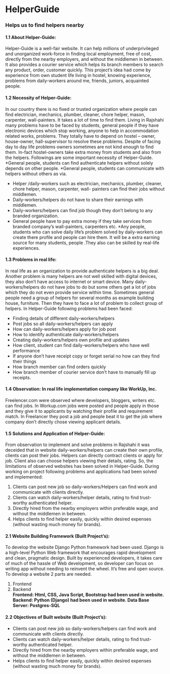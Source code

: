# HelperGuide
### Helps us to find helpers nearby

#### **1.1	About Helper-Guide:**
Helper-Guide is a well-fair website. It can help millions of underprivileged and unorganized work-force in finding local employment, free of cost, directly from the nearby employers, and without the middlemen in between. It also provides a courier service which helps its branch members to search any product, order, customer quickly. 
This project’s idea had come by experience from own student life living in hostel, knowing experience, problems from daily-workers around me, friends, juniors, acquainted people.

#### **1.2	Necessity of Helper-Guide:**
In our country there is no fixed or trusted organization where people can find electrician, mechanics, plumber, cleaner, chore helper, mason, carpenter, wall-painters. It takes a lot of time to find them. Living in Rajshahi many problems have to be faced by students, general people if they have electronic devices which stop working, anyone to help in accommodation related works, problems. They totally have to depend on hostel – owner, house-owner, hall-supervisor to resolve these problems. Despite of facing day to day life problems owners sometimes are not kind enough to find them. In-fact hostel-owners take extra money from students and also from the helpers. Followings are some important necessity of Helper-Guide.
*General people, students can find authenticate helpers without solely depends on other people.
*General people, students can communicate with helpers without others as via.
*	Helper /daily-workers such as electrician, mechanics, plumber, cleaner, chore helper, mason, carpenter, wall- painters can find their jobs without middlemen.
*	Daily-workers/helpers do not have to share their earnings with middlemen.
*	Daily-workers/helpers can find job though they don’t belong to any branded organization.
*	General people have to pay extra money if they take services from branded company’s wall-painters, carpenters etc.
*Any people, students who can solve daily life’s problem solved by daily-workers can create there profile and people can hire them. It will be a extra earning source for many students, people .They also can be skilled by real-life experiences.


#### **1.3 Problems in real life:**
In real life as an organization to provide authenticate helpers is a big deal. Another problem is many helpers are not well skilled with digital devices, they also don’t have access to internet or smart device. Many daily-workers/helpers do not have jobs to do but some others get a lot of jobs which they do not even provide service within time. Sometimes general people need a group of helpers for several months as example building house, furniture. Then they have to face a lot of problem to collect group of helpers. In Helper-Guide following problems had been faced:
* Finding details of different daily-workers/helpers
* Post jobs so all daily-workers/helpers can apply
*	How can daily-workers/helpers apply for job post
*	How to identify authenticate daily-workers/helpers
*	Creating daily-workers/helpers own profile and updates
*	How client, student can find daily-workers/helpers who have well performance
*	If anyone don’t have receipt copy or forget serial no how can they find their things
*	How branch member can find orders quickly
*	How branch member of courier service don’t have to manually fill up receipts.


#### **1.4	Observation:** In real life implementation company like WorkUp, Inc.
Freelencer.com were observed where developers, bloggers, writers etc. can find jobs.
In Workup.com jobs were posted and people apply in those and they give it to applicants by watching their profile and requirement match. In Freelancer they post a job and people beat it to get the job where company don’t directly chose viewing applicant details.

#### **1.5	 Solutions and Application of Helper-Guide:**
From observation to implement and solve problems in Rajshahi it was deceided that in website daily-workers/helpers can create their own profile, clients can post their jobs. Helpers can directly contract clients or apply for job. Client also can choose helpers viewing their details, rating. So, the limitations of observed websites has been solved in Helper-Guide.
During working on project following problems and applications had been solved and implemented:
1. Clients can post new job so daily-workers/Helpers can find work and communicate with clients directly.
1. Clients can watch daily-workers/helper details, rating to find trust-worthy authenticated helper.
1. Directly hired from the nearby employers within preferable wage, and without the middlemen in between.
1. Helps clients to find helper easily, quickly within desired expenses (without wasting much money for brands).
#### 2.1 Website Building Framework (Built Project’s):
To develop the website Django Python framework had been used. Django is a high-level Python Web framework that encourages rapid development and clean, pragmatic design. Built by experienced developers, it takes care of much of the hassle of Web development, so developer can focus on writing app without needing to reinvent the wheel. It’s free and open source.
To develop a website 2 parts are needed.
1.	Frontend
1.	Backend<br>
**Frontend: Html, CSS, Java Script, Bootstrap had been used in website.
Backend: Python (Django) had been used in website.
Data Base Server: Postgres-SQL**


#### **2.2 Objectives of Built website (Built Project’s):**
*	Clients can post new job so daily-workers/helpers can find work and communicate with clients directly.
* Clients can watch daily-workers/helper details, rating to find trust-worthy authenticated helper.
* Directly hired from the nearby employers within preferable wage, and without the middlemen in between.
* Helps clients to find helper easily, quickly within desired expenses (without wasting much money for brands).

